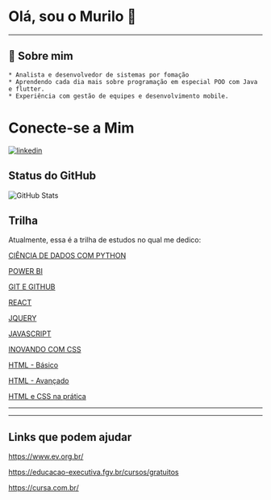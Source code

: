 # Olá, sou o Murilo  👋
_________________________


## 🚀 Sobre mim

    * Analista e desenvolvedor de sistemas por fomação
    * Aprendendo cada dia mais sobre programação em especial POO com Java e flutter.
    * Experiência com gestão de equipes e desenvolvimento mobile.

# Conecte-se a Mim

[![linkedin](https://img.shields.io/badge/linkedin-0A66C2?style=for-the-badge&logo=linkedin&logoColor=white)](https://www.linkedin.com/in/murilo-baron-pereira/)

## Status do GitHub

![GitHub Stats](https://github-readme-stats.vercel.app/api?username=Murilo-Baron&theme=transparent&bg_color=000&border_color=30A3DC&show_icons=true&icon_color=30A3DC&title_color=E94D5F&text_color=FFF)

## Trilha

Atualmente, essa é a trilha de estudos no qual me dedico:


[CIÊNCIA DE DADOS COM PYTHON](https://www.notion.so/CI-NCIA-DE-DADOS-COM-PYTHON-1e51c50b17f3457b9dcbec0dadbc25e9?pvs=21)

[POWER BI](https://www.notion.so/murilocalifani-bootcampsantander/POWER-BI-2362780d94434800959680672cdfadf6?pvs=4)


[GIT E GITHUB](https://www.notion.so/GIT-E-GITHUB-375a4c239a1d4a9485756c3cd67f5ad7?pvs=21)

[REACT](https://www.notion.so/REACT-2d56a455eed54a1abf619f5264a307e0?pvs=21)

[JQUERY](https://www.notion.so/JQUERY-ee7b83c800b64989ae6763765d6f787e?pvs=21)

[JAVASCRIPT](https://www.notion.so/JAVASCRIPT-6ce8b4f186214d96a01de563c1c84b68?pvs=21)

[INOVANDO COM CSS](https://www.notion.so/INOVANDO-COM-CSS-f19e040baa444f2c8e1c488032e94850?pvs=21)

[HTML - Básico](https://www.notion.so/HTML-B-sico-07e76493a7eb452b9fa92a22588b52a2?pvs=21)

[HTML - Avançado](https://www.notion.so/HTML-Avan-ado-69d34d37c7fc4f14b0012e8577511d50?pvs=21)

[HTML e CSS na prática](https://www.notion.so/HTML-e-CSS-na-pr-tica-da8b9b4982c8470987cb63c330f270cd?pvs=21)

_________________________________________________________________
_________________________________________________________________
## Links que podem ajudar

https://www.ev.org.br/

https://educacao-executiva.fgv.br/cursos/gratuitos

https://cursa.com.br/
